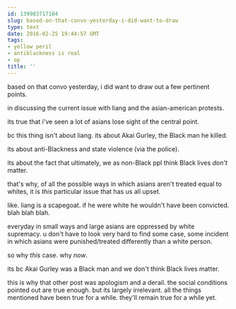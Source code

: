 ```yaml
---
id: 139983717104
slug: based-on-that-convo-yesterday-i-did-want-to-draw
type: text
date: 2016-02-25 19:44:57 GMT
tags:
- yellow peril
- antiblackness is real
- op
title: ''
---
```

based on that convo yesterday, i did want to draw out a few pertinent points.

in discussing the current issue with liang and the asian-american protests.

its true that i've seen a lot of asians lose sight of the central point.

bc this thing isn't about liang. its about Akai Gurley, the Black man he killed.

its about anti-Blackness and state violence (via the police).

its about the fact that ultimately, we as non-Black ppl think Black lives *don't* matter.

that's why, of all the possible ways in which asians aren't treated equal to whites, it is *this* particular issue that has us all upset.

like. liang is a scapegoat. if he were white he wouldn't have been convicted. blah blah blah.

everyday in small ways and large asians are oppressed by white supremacy. u don't have to look very hard to find some case, some incident in which asians were punished/treated differently than a white person.

so why *this* case. why *now*.

its bc Akai Gurley was a Black man and we don't think Black lives matter.

this is why that other post was apologism and a derail. the social conditions pointed out are true enough. but its largely irrelevant. all the things mentioned have been true for a while. they'll remain true for a while yet.